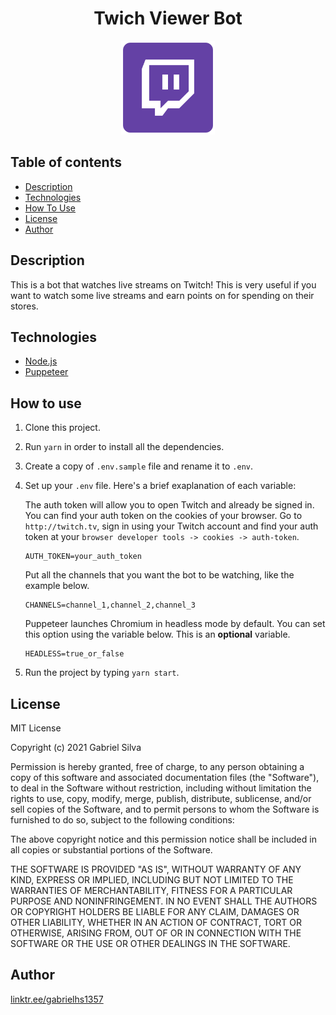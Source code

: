 <div align="center">
    <h1>Twich Viewer Bot</h1>
    <img src="src\image\twitch-icon.png" width="150"/>
</div>

## Table of contents

- [Description](#description)
- [Technologies](#technologies)
- [How To Use](#how-to-use)
- [License](#license)
- [Author](#author)

## Description

This is a bot that watches live streams on Twitch! This is very useful if you want to watch some live streams and earn points on for spending on their stores.

## Technologies

- [Node.js](https://nodejs.org)
- [Puppeteer](https://github.com/puppeteer/puppeteer)

## How to use

1. Clone this project.

3. Run `yarn` in order to install all the dependencies.

3. Create a copy of `.env.sample` file and rename it to `.env`.

4. Set up your `.env` file. Here's a brief exaplanation of each variable:

    The auth token will allow you to open Twitch and already be signed in. You can find your auth token on the cookies of your browser. Go to `http://twitch.tv`, sign in using your Twitch account and find your auth token at your `browser developer tools -> cookies -> auth-token`.

    ```shell    
    AUTH_TOKEN=your_auth_token
    ```

    Put all the channels that you want the bot to be watching, like the example below.

    ```shell    
    CHANNELS=channel_1,channel_2,channel_3
    ```

    Puppeteer launches Chromium in headless mode by default. You can set this option using the variable below. This is an **optional** variable.

    ```shell    
    HEADLESS=true_or_false
    ```

5. Run the project by typing `yarn start`.

## License

MIT License

Copyright (c) 2021 Gabriel Silva

Permission is hereby granted, free of charge, to any person obtaining a copy
of this software and associated documentation files (the "Software"), to deal
in the Software without restriction, including without limitation the rights
to use, copy, modify, merge, publish, distribute, sublicense, and/or sell
copies of the Software, and to permit persons to whom the Software is
furnished to do so, subject to the following conditions:

The above copyright notice and this permission notice shall be included in all
copies or substantial portions of the Software.

THE SOFTWARE IS PROVIDED "AS IS", WITHOUT WARRANTY OF ANY KIND, EXPRESS OR
IMPLIED, INCLUDING BUT NOT LIMITED TO THE WARRANTIES OF MERCHANTABILITY,
FITNESS FOR A PARTICULAR PURPOSE AND NONINFRINGEMENT. IN NO EVENT SHALL THE
AUTHORS OR COPYRIGHT HOLDERS BE LIABLE FOR ANY CLAIM, DAMAGES OR OTHER
LIABILITY, WHETHER IN AN ACTION OF CONTRACT, TORT OR OTHERWISE, ARISING FROM,
OUT OF OR IN CONNECTION WITH THE SOFTWARE OR THE USE OR OTHER DEALINGS IN THE
SOFTWARE.

## Author

[linktr.ee/gabrielhs1357](https://linktr.ee/gabrielhs1357)
